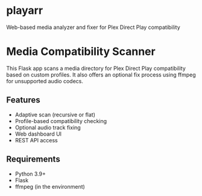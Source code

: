 # playarr
 Web-based media analyzer and fixer for Plex Direct Play compatibility

# Media Compatibility Scanner

This Flask app scans a media directory for Plex Direct Play compatibility based on custom profiles. It also offers an optional fix process using ffmpeg for unsupported audio codecs.

## Features
- Adaptive scan (recursive or flat)
- Profile-based compatibility checking
- Optional audio track fixing
- Web dashboard UI
- REST API access

## Requirements
- Python 3.9+
- Flask
- ffmpeg (in the environment)
